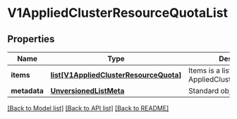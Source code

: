 # V1AppliedClusterResourceQuotaList

## Properties
Name | Type | Description | Notes
------------ | ------------- | ------------- | -------------
**items** | [**list[V1AppliedClusterResourceQuota]**](V1AppliedClusterResourceQuota.md) | Items is a list of AppliedClusterResourceQuota | 
**metadata** | [**UnversionedListMeta**](UnversionedListMeta.md) | Standard object&#39;s metadata. | [optional] 

[[Back to Model list]](../README.md#documentation-for-models) [[Back to API list]](../README.md#documentation-for-api-endpoints) [[Back to README]](../README.md)


